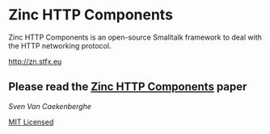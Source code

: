 # Zinc HTTP Components


Zinc HTTP Components is an open-source Smalltalk framework 
to deal with the HTTP networking protocol.


<http://zn.stfx.eu>


## Please read the [Zinc HTTP Components](https://github.com/svenvc/zinc/blob/master/zinc-http-components-paper.md) paper


*Sven Van Caekenberghe* 


[MIT Licensed](https://github.com/svenvc/zinc/blob/master/license.txt)
